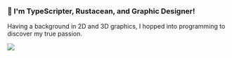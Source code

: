 ### 👋 I'm TypeScripter, Rustacean, and Graphic Designer!
Having a background in 2D and 3D graphics, I hopped into programming to discover my true passion.

![](https://raw.githubusercontent.com/decaplanet/github-stats/master/generated/languages.svg)
